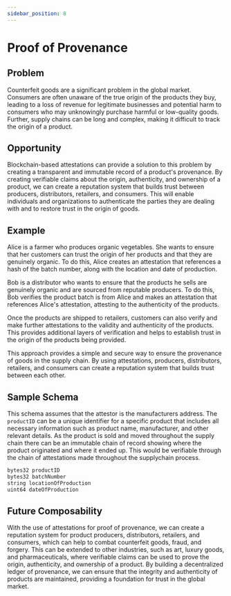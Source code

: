 ```yaml
---
sidebar_position: 8
---
```


# Proof of Provenance

## Problem
Counterfeit goods are a significant problem in the global market. Consumers are often unaware of the true origin of the products they buy, leading to a loss of revenue for legitimate businesses and potential harm to consumers who may unknowingly purchase harmful or low-quality goods. Further, supply chains can be long and complex, making it difficult to track the origin of a product.

## Opportunity
Blockchain-based attestations can provide a solution to this problem by creating a transparent and immutable record of a product's provenance. By creating verifiable claims about the origin, authenticity, and ownership of a product, we can create a reputation system that builds trust between producers, distributors, retailers, and consumers. This will enable individuals and organizations to authenticate the parties they are dealing with and to restore trust in the origin of goods.

## Example
Alice is a farmer who produces organic vegetables. She wants to ensure that her customers can trust the origin of her products and that they are genuinely organic. To do this, Alice creates an attestation that references a hash of the batch number, along with the location and date of production.

Bob is a distributor who wants to ensure that the products he sells are genuinely organic and are sourced from reputable producers. To do this, Bob verifies the product batch is from Alice and makes an attestation that references Alice's attestation, attesting to the authenticity of the products.

Once the products are shipped to retailers, customers can also verify and make further attestations to the validity and authenticity of the products. This provides additional layers of verification and helps to establish trust in the origin of the products being provided.

This approach provides a simple and secure way to ensure the provenance of goods in the supply chain. By using attestations, producers, distributors, retailers, and consumers can create a reputation system that builds trust between each other.

## Sample Schema
This schema assumes that the attestor is the manufacturers address. The `productID` can be a unique identifier for a specific product that includes all necessary information such as product name, manufacturer, and other relevant details. As the product is sold and moved throughout the supply chain there can be an immutable chain of record showing where the product originated and where it ended up. This would be verifiable through the chain of attestations made throughout the supplychain process.


```jsx
bytes32 productID
bytes32 batchNumber
string locationOfProduction
uint64 dateOfProduction
```


## Future Composability 
With the use of attestations for proof of provenance, we can create a reputation system for product producers, distributors, retailers, and consumers, which can help to combat counterfeit goods, fraud, and forgery. This can be extended to other industries, such as art, luxury goods, and pharmaceuticals, where verifiable claims can be used to prove the origin, authenticity, and ownership of a product. By building a decentralized ledger of provenance, we can ensure that the integrity and authenticity of products are maintained, providing a foundation for trust in the global market.

